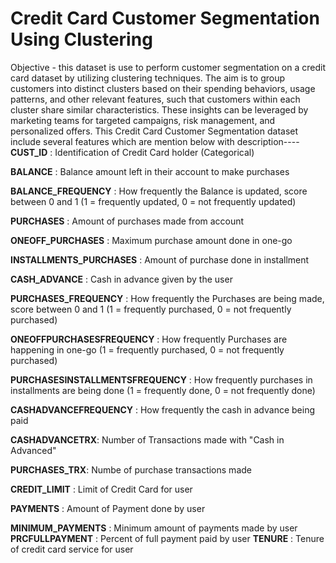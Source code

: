 # Credit Card Customer Segmentation Using Clustering
Objective - this dataset is use to perform customer segmentation on a credit card dataset by utilizing clustering techniques. The aim is to group customers into distinct clusters based on their spending behaviors, usage patterns, and other relevant features, such that customers within each cluster share similar characteristics. These insights can be leveraged by marketing teams for targeted campaigns, risk management, and personalized offers.
This Credit Card Customer Segmentation dataset include several features which are mention below with description----
**CUST_ID** : Identification of Credit Card holder (Categorical)

**BALANCE** : Balance amount left in their account to make purchases 

**BALANCE_FREQUENCY** : How frequently the Balance is updated, score between 0 and 1 (1 = frequently updated, 0 = not frequently updated)

**PURCHASES** : Amount of purchases made from account

**ONEOFF_PURCHASES** : Maximum purchase amount done in one-go

**INSTALLMENTS_PURCHASES** : Amount of purchase done in installment

**CASH_ADVANCE** : Cash in advance given by the user

**PURCHASES_FREQUENCY** : How frequently the Purchases are being made, score between 0 and 1 (1 = frequently purchased, 0 = not frequently purchased)

**ONEOFFPURCHASESFREQUENCY** : How frequently Purchases are happening in one-go (1 = frequently purchased, 0 = not frequently purchased)

**PURCHASESINSTALLMENTSFREQUENCY** : How frequently purchases in installments are being done (1 = frequently done, 0 = not frequently done)

**CASHADVANCEFREQUENCY** : How frequently the cash in advance being paid

**CASHADVANCETRX**: Number of Transactions made with "Cash in Advanced"

**PURCHASES_TRX**: Numbe of purchase transactions made

**CREDIT_LIMIT** : Limit of Credit Card for user

**PAYMENTS** : Amount of Payment done by user

**MINIMUM_PAYMENTS** : Minimum amount of payments made by user
**PRCFULLPAYMENT** : Percent of full payment paid by user
**TENURE** : Tenure of credit card service for user
